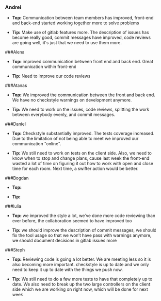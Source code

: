 ### Andrei
- **Top:** Communication between team members has improved, front-end and back-end started working together more to solve problems

- **Tip:** Make use of gitlab features more. The description of issues has become really good, commit messages have improved, code reviews are going well, it's just that we need to use them more.

###Alena
- **Top:** improved communication between front end and back end. Great communication within front-end

- **Tip:** Need to improve our code reviews

###Atanas
- **Top:** We improved the communication between the front and back end. We have no checkstyle warnings on development anymore.

- **Tip:** We need to work on the issues, code reviews, splitting the work between everybody evenly, and commit messages.

###Daniel
- **Top:** Checkstyle substantially improved. The tests coverage increased. Due to the limitation of not being able to meet we improved our communication "online".

- **Tip:** We still need to work on tests on the client side. Also, we need to know when to stop and change plans, cause last week the front-end wasted a lot of time on figuring it out how to work with open and close time for each room. Next time, a swifter action would be better.

###Bogdan
- **Top:**

- **Tip:**

###Iulia
- **Top:** we improved the style a lot, we’ve done more code reviewing than ever before, the collaboration seemed to have improved too

- **Tip:** we should improve the description of commit messages, we should fix the tool usage so that we won’t have pass with warnings anymore, we should document decisions in gitlab issues more

###Steph
- **Top:**  Reviewing code is going a lot better. We are meeting less so it is also becoming more important. checkstyle is up to date and we only need to keep it up to date with the things we push now.

- **Tip:**  We still need to do a few more tests to have that completely up to date. We also need to break up the two large controllers on the client side which we are working on right now, which will be done for next week
